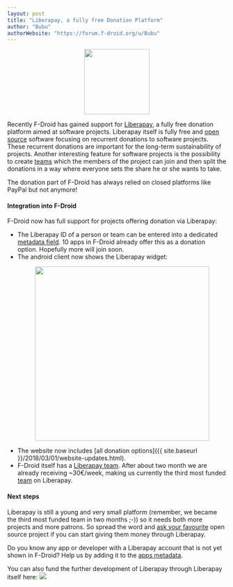```yaml
---
layout: post
title: "Liberapay, a fully free Donation Platform"
author: "Bubu"
authorWebsite: "https://forum.f-droid.org/u/Bubu"
---
```


<p align="center">
  <img width="150" src="{{ site.baseurl }}/assets/posts/2018-03-02-liberapay-support/liberapay_icon-v2_yellow-r.svg" style="box-shadow: unset;" />
</p>

Recently F-Droid has gained support for [Liberapay](https://liberapay.com/), a
fully free donation platform aimed at software projects.  Liberapay itself is
fully free and [open source](https://github.com/liberapay/liberapay.com)
software focusing on recurrent donations to software projects. These recurrent
donations are important for the long-term sustainability of projects.  Another
interesting feature for software projects is the possibility to create
[teams](https://liberapay.com/about/teams) which the members of the project can
join and then split the donations in a way where everyone sets the share he or
she wants to take.

The donation part of F-Droid has always relied on closed platforms like PayPal
but not anymore!

#### Integration into F-Droid

F-Droid now has full support for projects offering donation via Liberapay:

* The Liberapay ID of a person or team can be entered into a dedicated
  [metadata field](https://f-droid.org/en/docs/Build_Metadata_Reference/#LiberapayID). 
  10 apps in F-Droid already offer this as a donation option. Hopefully more
  will join soon.
* The android client now shows the Liberapay widget: 
  <p align="center">
   <img width="400" src="{{ site.baseurl }}/assets/posts/2018-03-02-liberapay-support/liberapay-client-screenshot.png" />
  </p>
* The website now includes [all donation options]({{ site.baseurl }}/2018/03/01/website-updates.html).
* F-Droid itself has a [Liberapay team](https://liberapay.com/F-Droid-Data).
  After about two month we are already receiving ~30€/week, making us currently
  the third most funded [team](https://en.liberapay.com/explore/teams) on
  Liberapay.

#### Next steps

Liberapay is still a young and very small platform (remember, we became the
third most funded team in two months ;-)) so it needs both more projects and
more patrons. So spread the word and [ask your favourite](https://github.com/TeamNewPipe/NewPipe/issues/1153)
open source project if you can start giving them money through Liberapay.

Do you know any app or developer with a Liberapay account that is not yet shown
in F-Droid? Help us by adding it to the [apps metadata](https://gitlab.com/fdroid/fdroiddata).

You can also fund the further development of Liberapay through Liberapay itself here:
<a href="https://liberapay.com/Liberapay/"><img src="{{ site.baseurl }}/assets/liberapay_donate_button.svg" style="box-shadow: unset;" /></a>
